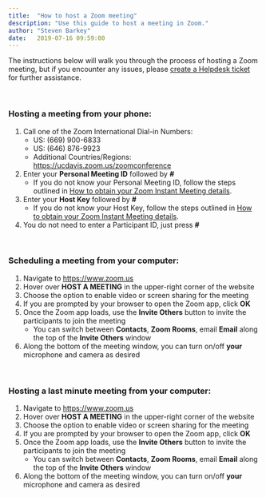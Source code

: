 ```yaml
---
title:  "How to host a Zoom meeting"
description: "Use this guide to host a meeting in Zoom."
author: "Steven Barkey"
date:   2019-07-16 09:59:00
---
```

<p>The instructions below will walk you through the process of hosting a Zoom meeting, but if you encounter any issues, please <a class="external-link" href="https://caeshelp.ucdavis.edu" target="_blank">create a Helpdesk ticket</a> for further assistance.</p>
<br />
<h3>Hosting a meeting from your phone:</h3>
<ol style="PADDING-LEFT: 30px">
  <li>Call one of the Zoom International Dial-in Numbers:
    <ul style="PADDING-LEFT: 20px">
      <li>US: (669) 900-6833</li>
      <li>US: (646) 876-9923</li>
      <li>Additional Countries/Regions: <a class="external-link" href="https://ucdavis.zoom.us/zoomconference" target="_blank">https://ucdavis.zoom.us/zoomconference</a></li>
    </ul>
  </li>
  <li>Enter your <b>Personal Meeting ID</b> followed by <b>#</b>
    <ul style="PADDING-LEFT: 20px">
      <li>If you do not know your Personal Meeting ID, follow the steps outlined in <a class="external-link" href="https://computing.caes.ucdavis.edu/documentation/helpdesk/obtaining-zoom-meeting-details" target="_blank">How to obtain your Zoom Instant Meeting details</a>.</li>
    </ul>
  </li>
  <li>Enter your <b>Host Key</b> followed by <b>#</b>
    <ul style="PADDING-LEFT: 20px">
      <li>If you do not know your Host Key, follow the steps outlined in <a class="external-link" href="https://computing.caes.ucdavis.edu/documentation/helpdesk/obtaining-zoom-meeting-details" target="_blank">How to obtain your Zoom Instant Meeting details</a>.</li>
    </ul>
  </li>
  <li>You do not need to enter a Participant ID, just press <b>#</b></li>
</ol>
<br />

<h3>Scheduling a meeting from your computer:</h3>
<ol style="PADDING-LEFT: 30px">
  <li>Navigate to <a class="external-link" href="https://www.zoom.us" target="_blank">https://www.zoom.us</a></li>
  <li>Hover over <b>HOST A MEETING</b> in the upper-right corner of the website</li>
  <li>Choose the option to enable video or screen sharing for the meeting</li>
  <li>If you are prompted by your browser to open the Zoom app, click <b>OK</b></li>
  <li>Once the Zoom app loads, use the <b>Invite Others</b> button to invite the participants to join the meeting
    <ul style="PADDING-LEFT: 20px">
      <li>You can switch between <b>Contacts</b>, <b>Zoom Rooms</b>, email <b>Email</b> along the top of the <b>Invite Others</b> window</li>
    </ul>
  </li>
  <li>Along the bottom of the meeting window, you can turn on/off <b>your</b> microphone and camera as desired</li>
</ol>
<br />

<h3>Hosting a last minute meeting from your computer:</h3>
<ol style="PADDING-LEFT: 30px">
  <li>Navigate to <a class="external-link" href="https://www.zoom.us" target="_blank">https://www.zoom.us</a></li>
  <li>Hover over <b>HOST A MEETING</b> in the upper-right corner of the website</li>
  <li>Choose the option to enable video or screen sharing for the meeting</li>
  <li>If you are prompted by your browser to open the Zoom app, click <b>OK</b></li>
  <li>Once the Zoom app loads, use the <b>Invite Others</b> button to invite the participants to join the meeting
    <ul style="PADDING-LEFT: 20px">
      <li>You can switch between <b>Contacts</b>, <b>Zoom Rooms</b>, email <b>Email</b> along the top of the <b>Invite Others</b> window</li>
    </ul>
  </li>
  <li>Along the bottom of the meeting window, you can turn on/off <b>your</b> microphone and camera as desired</li>
</ol>
